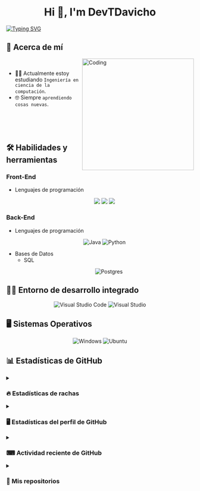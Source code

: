 <h1 align="center">Hi 👋, I'm DevTDavicho </h1>

[![Typing SVG](https://readme-typing-svg.demolab.com?size=15&center=true&vCenter=true&width=525&lines=A+computer+science+engineer+with+true+passion)](https://git.io/typing-svg)


## 👤 Acerca de mí

<img align="right" alt="Coding" width="300" src="https://i.pinimg.com/originals/81/17/8b/81178b47a8598f0c81c4799f2cdd4057.gif">

<br>

- :student: Actualmente estoy estudiando `Ingeniería en ciencia de la computación`.
- :nerd_face: Siempre `aprendiendo cosas nuevas`.

<br><br><br>

## 🛠️ Habilidades y herramientas

### Front-End
- Lenguajes de programación
    <p align="center">
        <img src="https://img.shields.io/badge/-HTML5-E34F26?style=for-the-badge&logo=html5&logoColor=white" />
        <img src="https://img.shields.io/badge/-CSS3-1572B6?style=for-the-badge&logo=css3&logoColor=white"/>
        <img src="https://img.shields.io/badge/-JavaScript-yellow?style=for-the-badge&logo=javascript&logoColor=white"/>
    </p>

<!--- Frameworks
-->

### Back-End
- Lenguajes de programación
    <p align="center">
        <img alt="Java" src="https://img.shields.io/badge/-Java-yellow?style=for-the-badge&logo=java&logoColor=white"/>
        <img alt="Python" src="https://img.shields.io/badge/-Python-blue?style=for-the-badge&logo=python&logoColor=white"/>
    </p>

<!--- Frameworks-->
- Bases de Datos
  - SQL
    <p align="center">
        <img alt="Postgres" src="https://img.shields.io/badge/-postgres-blue?style=for-the-badge&logo=postgresql&logoColor=white"/>
    </p>
  <!--- NoSQL-->

## 🧑‍💻 Entorno de desarrollo integrado

<p align="center">
    <img alt="Visual Studio Code" src="https://img.shields.io/badge/-Visual_Studio_Code-blue?style=for-the-bdge&logo=visual-studio-code&logoColor=white"/>
    <img alt="Visual Studio" src="https://img.shields.io/badge/-Visual_Studio-darkmagenta?style=for-the-bdge&logo=visual-studio&logoColor=white"/>
  </a>
</p>

## 🖥️ Sistemas Operativos

<p align="center">
    <img alt="Windows" src="https://img.shields.io/badge/-Windows-blue?style=for-the-bdge&logo=windows&logoColor=white"/>
    <img alt="Ubuntu" src="https://img.shields.io/badge/-Ubuntu-tomato?style=for-the-bdge&logo=ubuntu&logoColor=white"/>
</p>

## 📊 Estadísticas de GitHub
<details>
    <summary>
        <h3> 🔥 Estadísticas de rachas </h3>
    </summary>

----
<p align="center">
    <img src="https://github-readme-streak-stats.herokuapp.com/?user=DevTDavicho&theme=tokyonight_duo" alt="DevTDavicho" />
</p>
</details>

<details>
    <summary>
        <h3> 🖥 Estadísticas del perfil de GitHub </h3>
    </summary>

----
<p align="center">
    <!--<a href="https://github.com/anuraghazra/github-readme-stats">-->
	<img alt="DevTDavicho's Github Stats" src="https://github-readme-stats.vercel.app/api?username=DevTDavicho&show_icons=true&count_private=true&locale=en&theme=tokyonight&layout=compact" height="230px"/></a>
	<img src="https://github-readme-stats.vercel.app/api/top-langs?username=DevTDavicho&langs_count=10&show_icons=true&locale=en&theme=tokyonight" alt="DevTDavicho" height="230px"/>
<br/>

<b>Nota:</b> Los idiomas principales son solo una métrica de los idiomas de los que consta mi código público y no reflejan la experiencia o el nivel de habilidad.
</p>

</details>

<details>
    <summary>
        <h3>  ⌨ Actividad reciente de GitHub </h3>
    </summary>

----
<!--[![DevTDavicho's github activity graph](https://github-readme-activity-graph.cyclic.app/graph?username=DevTDavicho&theme=github	)](https://github.com/DevTDavicho/github-readme-activity-graph)-->

</details>

<details>
    <summary>
        <h3> 📂 Mis repositorios </h3>
    </summary>

----
<p align="center">
    <a href="https://github.com/DevTDavicho/DevTDavicho">
        <img src="https://github-readme-stats.vercel.app/api/pin/?username=DevTDavicho&repo=DevTDavicho&theme=tokyonight" alt="GitHub Stats"/>
    </a>
    <a href="https://github.com/DevTDavicho/project-movies">
        <img src="https://github-readme-stats.vercel.app/api/pin/?username=DevTDavicho&repo=project-movies&theme=tokyonight" alt="GitHub Stats"/>
    </a>
</p>
</details>